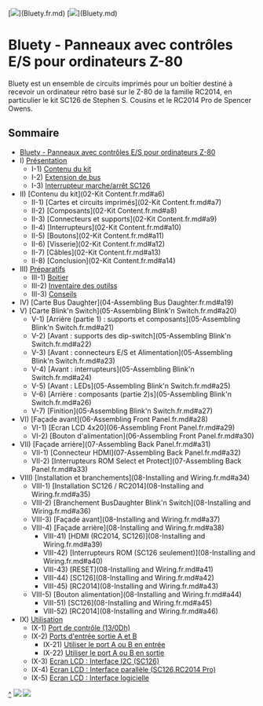 <A id="top">
[<img src="https://www.countryflags.io/fr/flat/16.png">](Bluety.fr.md)
[<img src="https://www.countryflags.io/gb/flat/16.png">](Bluety.md)

# Bluety - Panneaux avec contrôles E/S pour ordinateurs Z-80<A id="a1"></A>

Bluety est un ensemble de circuits imprimés pour un boîtier destiné à recevoir un ordinateur rétro 
basé sur le Z-80 de la famille RC2014, en particulier le kit SC126 de Stephen S. Cousins et le RC2014 Pro
de Spencer Owens.

## Sommaire<A id="toc"></A>

- [Bluety - Panneaux avec contrôles E/S pour ordinateurs Z-80](#a1)
- I) [Présentation](01-Introduction.fr.md#a2)
  - I-1) [Contenu du kit](01-Introduction.fr.md#a3)
  - I-2) [Extension de bus](01-Introduction.fr.md#a4)
  - I-3) [Interrupteur marche/arrêt SC126](01-Introduction.fr.md#a5)
- II) [Contenu du kit](02-Kit Content.fr.md#a6)
  - II-1) [Cartes et circuits imprimés](02-Kit Content.fr.md#a7)
  - II-2) [Composants](02-Kit Content.fr.md#a8)
  - II-3) [Connecteurs et supports](02-Kit Content.fr.md#a9)
  - II-4) [Interrupteurs](02-Kit Content.fr.md#a10)
  - II-5) [Boutons](02-Kit Content.fr.md#a11)
  - II-6) [Visserie](02-Kit Content.fr.md#a12)
  - II-7) [Câbles](02-Kit Content.fr.md#a13)
  - II-8) [Conclusion](02-Kit Content.fr.md#a14)
- III) [Préparatifs](03-Preparing.fr.md#a15)
  - III-1) [Boitier](03-Preparing.fr.md#a16)
  - III-2) [Inventaire des outilss](03-Preparing.fr.md#a17)
  - III-3) [Conseils](03-Preparing.fr.md#a18)
- IV) [Carte Bus Daughter](04-Assembling Bus Daughter.fr.md#a19)
- V) [Carte Blink'n Switch](05-Assembling Blink'n Switch.fr.md#a20)
  - V-1) [Arrière (partie 1) : supports et composants](05-Assembling Blink'n Switch.fr.md#a21)
  - V-2) [Avant : supports des dip-switch](05-Assembling Blink'n Switch.fr.md#a22)
  - V-3) [Avant : connecteurs E/S et Alimentation](05-Assembling Blink'n Switch.fr.md#a23)
  - V-4) [Avant : interrupteurs](05-Assembling Blink'n Switch.fr.md#a24)
  - V-5) [Avant : LEDs](05-Assembling Blink'n Switch.fr.md#a25)
  - V-6) [Arrière : composants (partie 2)s](05-Assembling Blink'n Switch.fr.md#a26)
  - V-7) [Finition](05-Assembling Blink'n Switch.fr.md#a27)
- VI) [Façade avant](06-Assembling Front Panel.fr.md#a28)
  - VI-1) [Ecran LCD 4x20](06-Assembling Front Panel.fr.md#a29)
  - VI-2) [Bouton d'alimentation](06-Assembling Front Panel.fr.md#a30)
- VII) [Façade arrière](07-Assembling Back Panel.fr.md#a31)
  - VII-1) [Connecteur HDMI](07-Assembling Back Panel.fr.md#a32)
  - VII-2) [Interrupteurs ROM Select et Protect](07-Assembling Back Panel.fr.md#a33)
- VIII) [Installation et branchements](08-Installing and Wiring.fr.md#a34)
  - VIII-1) [Installation SC126 / RC2014](08-Installing and Wiring.fr.md#a35)
  - VIII-2) [Branchement BusDaughter Blink'n Switch](08-Installing and Wiring.fr.md#a36)
  - VIII-3) [Façade avant](08-Installing and Wiring.fr.md#a37)
  - VIII-4) [Façade arrière](08-Installing and Wiring.fr.md#a38)
    - VIII-41) [HDMI (RC2014, SC126)](08-Installing and Wiring.fr.md#a39)
    - VIII-42) [Interrupteurs ROM (SC126 seulement)](08-Installing and Wiring.fr.md#a40)
    - VIII-43) [RESET](08-Installing and Wiring.fr.md#a41)
    - VIII-44) [SC126](08-Installing and Wiring.fr.md#a42)
    - VIII-45) [RC2014](08-Installing and Wiring.fr.md#a43)
  - VIII-5) [Bouton alimentation](08-Installing and Wiring.fr.md#a44)
    - VIII-51) [SC126](08-Installing and Wiring.fr.md#a45)
    - VIII-52) [RC2014](08-Installing and Wiring.fr.md#a46)
- IX) [Utilisation](09-Using.fr.md#a47)
  - IX-1) [Port de contrôle (13/0Dh)](09-Using.fr.md#a48)
  - IX-2) [Ports d'entrée sortie A et B](09-Using.fr.md#a49)
    - IX-21) [Utiliser le port A ou B en entrée](09-Using.fr.md#a50)
    - IX-22) [Utiliser le port A ou B en sortie](09-Using.fr.md#a51)
  - IX-3) [Ecran LCD : Interface I2C (SC126)](09-Using.fr.md#a52)
  - IX-4) [Ecran LCD : Interface parallèle (SC126,RC2014 Pro)](09-Using.fr.md#a53)
  - IX-5) [Ecran LCD : Interface logicielle](09-Using.fr.md#a54)

[^](#top)
[<img src="https://www.countryflags.io/fr/flat/16.png">](Bluety.fr.md)
[<img src="https://www.countryflags.io/gb/flat/16.png">](Bluety.md)
